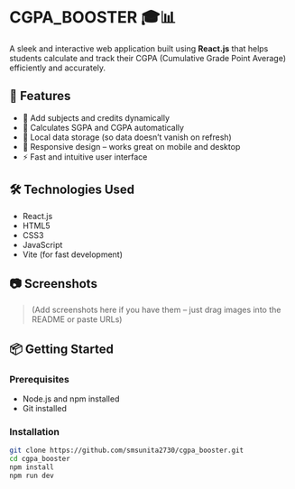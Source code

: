 # CGPA_BOOSTER 🎓📊

A sleek and interactive web application built using **React.js** that helps students calculate and track their CGPA (Cumulative Grade Point Average) efficiently and accurately.

## 🚀 Features

- 📌 Add subjects and credits dynamically  
- 🧮 Calculates SGPA and CGPA automatically  
- 💾 Local data storage (so data doesn’t vanish on refresh)  
- 📱 Responsive design – works great on mobile and desktop  
- ⚡ Fast and intuitive user interface

## 🛠️ Technologies Used

- React.js  
- HTML5  
- CSS3  
- JavaScript  
- Vite (for fast development)  

## 📷 Screenshots

> (Add screenshots here if you have them – just drag images into the README or paste URLs)

## 📦 Getting Started

### Prerequisites

- Node.js and npm installed  
- Git installed

### Installation

```bash
git clone https://github.com/smsunita2730/cgpa_booster.git
cd cgpa_booster
npm install
npm run dev

